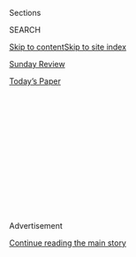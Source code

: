 <div id="app">

<div>

<div>

<div>

<div class="NYTAppHideMasthead css-1q2w90k e1suatyy0">

<div class="section css-ui9rw0 e1suatyy2">

<div class="css-eph4ug er09x8g0">

<div class="css-6n7j50">

</div>

<span class="css-1dv1kvn">Sections</span>

<div class="css-10488qs">

<span class="css-1dv1kvn">SEARCH</span>

</div>

[Skip to content](#site-content)[Skip to site index](#site-index)

</div>

<div id="masthead-section-label" class="css-1wr3we4 eaxe0e00">

[Sunday Review](https://www.nytimes.com/section/opinion/sunday)

</div>

<div class="css-10698na e1huz5gh0">

</div>

</div>

<div id="masthead-bar-one" class="section hasLinks css-15hmgas e1csuq9d3">

<div class="css-uqyvli e1csuq9d0">

</div>

<div class="css-1uqjmks e1csuq9d1">

</div>

<div class="css-9e9ivx">

[](https://myaccount.nytimes.com/auth/login?response_type=cookie&client_id=vi)

</div>

<div class="css-1bvtpon e1csuq9d2">

[Today’s Paper](https://www.nytimes.com/section/todayspaper)

</div>

</div>

</div>

</div>

<div data-aria-hidden="false">

<div id="site-content" role="main">

<div>

<div class="css-1aor85t" style="opacity:0.000000001;z-index:-1;visibility:hidden">

<div class="css-1hqnpie">

<div class="css-epjblv">

<span class="css-17xtcya">[Sunday
Review](/section/opinion/sunday)</span><span class="css-x15j1o">|</span><span class="css-fwqvlz">We
Need to Talk About ‘Indian Matchmaking’</span>

</div>

<div class="css-k008qs">

<div class="css-1iwv8en">

<span class="css-18z7m18"></span>

<div>

</div>

</div>

<span class="css-1n6z4y">https://nyti.ms/2F6DrYV</span>

<div class="css-1705lsu">

<div class="css-4xjgmj">

<div class="css-4skfbu" role="toolbar" data-aria-label="Social Media Share buttons, Save button, and Comments Panel with current comment count" data-testid="share-tools">

  - 
  - 
  - 
  - 
    
    <div class="css-6n7j50">
    
    </div>

  - 

</div>

</div>

</div>

</div>

</div>

</div>

<div id="NYT_TOP_BANNER_REGION" class="css-13pd83m">

</div>

<div id="top-wrapper" class="css-1sy8kpn">

<div id="top-slug" class="css-l9onyx">

Advertisement

</div>

[Continue reading the main story](#after-top)

<div class="ad top-wrapper" style="text-align:center;height:100%;display:block;min-height:250px">

<div id="top" class="place-ad" data-position="top" data-size-key="top">

</div>

</div>

<div id="after-top">

</div>

</div>

<div>

<div class="css-v5btjw etb61u70">

<div class="css-v05ibm etb61u71">

[Opinion](/section/opinion)

</div>

</div>

<div id="sponsor-wrapper" class="css-1hyfx7x">

<div id="sponsor-slug" class="css-19vbshk">

Supported by

</div>

[Continue reading the main story](#after-sponsor)

<div id="sponsor" class="ad sponsor-wrapper" style="text-align:center;height:100%;display:block">

</div>

<div id="after-sponsor">

</div>

</div>

<div class="css-186x18t">

</div>

<div class="css-1vkm6nb ehdk2mb0">

# We Need to Talk About ‘Indian Matchmaking’

</div>

The Netflix show is controversial. But it tells awkward truths about my
community.

<div class="css-18e8msd">

<div class="css-vp77d3 epjyd6m0">

<div class="css-1baulvz">

By <span class="css-1baulvz last-byline" itemprop="name">Sanjena
Sathian</span>

<div class="css-8atqhb">

Ms. Sathian is a novelist.

</div>

</div>

</div>

  - Aug. 5, 2020

  - 
    
    <div class="css-4xjgmj">
    
    <div class="css-d8bdto" role="toolbar" data-aria-label="Social Media Share buttons, Save button, and Comments Panel with current comment count" data-testid="share-tools">
    
      - 
      - 
      - 
      - 
        
        <div class="css-6n7j50">
        
        </div>
    
      - 
    
    </div>
    
    </div>

</div>

<div class="css-79elbk" data-testid="photoviewer-wrapper">

<div class="css-z3e15g" data-testid="photoviewer-wrapper-hidden">

</div>

<div class="css-1a48zt4 ehw59r15" data-testid="photoviewer-children">

![<span class="css-cnj6d5 e1z0qqy90" itemprop="copyrightHolder"><span class="css-1ly73wi e1tej78p0">Credit...</span><span><span>Amrita
Marino</span></span></span>](https://static01.nyt.com/images/2020/08/06/opinion/sunday/06sathian/05sathian-articleLarge.jpg?quality=75&auto=webp&disable=upscale)

</div>

</div>

</div>

<div class="section meteredContent css-1r7ky0e" name="articleBody" itemprop="articleBody">

<div class="css-1fanzo5 StoryBodyCompanionColumn">

<div class="css-53u6y8">

Five years ago, I met with a matchmaker. I was reporting a feature on
India’s $50-billion marriage-industrial complex — which includes
everything from the dating app Dil Mil to the lavish wedding of Priyanka
Chopra and Nick Jonas.

I went in scornful. Like many of my progressive South Asian peers, I
denounced arranged marriage as offensive and regressive.

But when the matchmaker recited her lengthy questionnaire, I grasped, if
just for a beat, why people did things this way.

*Do you believe in a higher power?* (No idea.)

*Should your partner share your creative interests?* (Must read, though
preferably not write, novels.)

</div>

</div>

<div class="css-1fanzo5 StoryBodyCompanionColumn">

<div class="css-53u6y8">

*Do you want children?* (Not particularly.)

By the time we’d worked through the list of questions, I could almost
imagine that someone out there would meet all my “criteria,” as
matchmakers put it. I felt a similar empathy when I switched on “Indian
Matchmaking,” Netflix’s new, controversial docu-series that follows Sima
Taparia, a desi yenta who is paid to marry off clients in India and the
United States.

The show has [received sharp
criticism](https://www.npr.org/sections/goatsandsoda/2020/07/26/895008997/netflixs-indian-matchmaking-is-the-talk-of-india-and-not-in-a-good-way)
— some well deserved — among progressive South Asians, including [Dalit
writers](https://www.theatlantic.com/culture/archive/2020/08/netflix-indian-matchmaking-and-the-shadow-of-caste/614863/),
for normalizing the casteist, sexist and colorist elements of Indian
society.

But that doesn’t mean we should dismiss the positive ways “Indian
Matchmaking” complicates and advances depictions of South Asian life. It
explores the fact that many [Indian
millennials](https://www.cnn.com/2018/03/21/world/arranged-marriage-christiane-amanpour-sex-love-around-world-delhi/index.html)
and their diaspora kin still opt for match-made marriage. The show
reveals conversations that take place behind closed doors, making desis
confront our biases and assumptions, while inviting non-desis to better
understand our culture.

The series, which was produced by the Oscar-nominated documentary
filmmaker Smriti Mundhra, presents people who want to find a middle way
between parentally arranged marriage and contemporary dating. American
career women hire Ms. Taparia of their own accord; relatives bully rich,
hapless Mumbai boys into meeting her.

Ms. Taparia (often just “Sima Auntie”) married at 19 after speaking to
her husband for 20 minutes. She’s a product of the old world and is
serving the new one. That dynamic drives the show. She finds young
people inflexible — they want partners who are affluent, improbably
tall, well traveled and acceptable to Mom. (One man-child just wants a
clone of his mother.)

</div>

</div>

<div class="css-1fanzo5 StoryBodyCompanionColumn">

<div class="css-53u6y8">

There is more nuance to this depiction of arranged marriage than what’s
been shown in other films and TV shows featuring South Asians, which
have long disdained match-made partnerships. On the sitcom “New Girl,”
Cece Parekh and her parent-approved betrothed narrowly escaped their
union, instead finding love with white people. In “[The Big
Sick](https://www.nytimes.com/2017/07/23/movies/the-big-sick-south-asian-identity-and-marriage.html)”
and “[Meet the
Patels](https://www.nytimes.com/2015/09/11/movies/review-in-meet-the-patels-a-son-submits-to-a-marriage-quest.html),”
matchmaking served as the obstacle to South Asian men’s sexual liberty.
Even Bollywood prefers meet-cutes.

In fact, Western viewers rarely get to see South Asians in romantic
partnerships with one another. Hollywood deserves blame for this — for
too long, one brown person on screen was revolution enough; two boggled
producers’ minds. “[Bend It Like
Beckham](https://www.nytimes.com/2003/03/12/movies/film-review-her-mom-may-kick-but-a-girl-plays-to-win.html)”
and “[Mississippi
Masala](https://www.nytimes.com/1992/02/05/movies/review-film-indian-immigrants-in-a-black-and-white-milieu.html)”
featured Indian women dating outside the race. (“Masala” deserves praise
for tackling anti-Blackness among South Asians.) On “[Master of
None](https://www.nytimes.com/watching/recommendations/watching-tv-master-of-none)”
and “[The Mindy
Project](https://www.nytimes.com/watching/recommendations/watching-tv-the-mindy-project),”
the protagonists generally dated white people.

But by 2020, South Asians have arrived on screens in more formats. Hasan
Minhaj is the new Jon Stewart on “[Patriot
Act](https://www.nytimes.com/2018/10/18/arts/television/hasan-minhaj-netflix-patriot-act.html)”;
Bravo’s deliciously tawdry “[Family
Karma](https://www.nytimes.com/2019/10/29/style/bravo-real-housewives-race.html)”
showcases rich Indian Americans in Miami. Netflix and Amazon are
[investing in
stories](https://www.nytimes.com/2019/12/30/arts/television/indian-tv-amazon-netflix.html)
for Indian viewers.

Now, desi creators can portray ourselves dating and marrying brown.
“Family Karma” sees Indians courting (and sniping) within the
community. Mindy Kaling’s comedy “[Never Have I
Ever](https://www.nytimes.com/2020/04/27/arts/television/never-have-i-ever-normal-people.html)”
subverts familiar narratives: A woman trying to avoid a family setup
ends up actually liking the guy.

“Matchmaking” also reveals more textured dynamics within the community.
A Sindhi woman bonds with a Sindhi man over their shared love of
business — playing on a stereotype that Sindhis are good businesspeople.
A Guyanese woman’s quest to meet a man who understands her family’s
heritage — as laborers who left India in the 19th century — points to [a
rarely depicted migration
history](https://press.uchicago.edu/ucp/books/book/chicago/C/bo13393932.html),
which unfortunately goes unexplored in the episode.

The series stops short of being revolutionary, and tacitly accepts a
caste system that can have
[fatal](https://www.nytimes.com/2010/07/10/world/asia/10honor.html)
consequences for those who cross lines.

“By coding caste in harmless phrases such as ‘similar backgrounds,’
‘shared communities’ and ‘respectable families,’” [Yashica
Dutt](https://www.theatlantic.com/culture/archive/2020/08/netflix-indian-matchmaking-and-the-shadow-of-caste/614863/)
wrote in The Atlantic, “the show does exactly what many upper-caste
Indian families tend to do when discussing this fraught subject: It
makes caste invisible.”

</div>

</div>

<div class="css-1fanzo5 StoryBodyCompanionColumn">

<div class="css-53u6y8">

However, “Matchmaking” does compellingly examine the challenges faced by
desi women who want a relationship with their culture *and* an equal
partnership. The most poignant motif of the series involves the common
Indian English mantra of “adjustment.” A Delhi entrepreneur says
families think an independent woman “won’t know how to adjust.” A Mumbai
mom says girls, not boys, must adjust. And yet Ms. Taparia’s
“adjustment” advice also helps a pessimistic lawyer be more positive
about her love life.

The show asks us to consider whether “adjustment” connotes
open-mindedness, or gender imbalance.

The unsettling answer seems to be that it’s both. We should be able to
hold multiple truths about the “Matchmaking” subjects — understanding
why someone might want a partner who speaks the same language, eats the
same comfort food and shares the same religious beliefs, while also
seeing how such worldviews are connected to a hierarchical and
discriminatory system.

It’s easy to applaud stories about rejecting old customs in favor of
modern ideals. It’s harder, yet worthwhile, to sit with the subtler
tension between tradition and modernity. This is what the great marriage
plots have always considered: a mannered society, and how to live within
it.

Sanjena Sathian ([@sanjenasathian](https://twitter.com/sanjenasathian))
is the author of the forthcoming novel “Gold Diggers.”

</div>

</div>

<div>

</div>

<div class="css-1fanzo5 StoryBodyCompanionColumn">

<div class="css-53u6y8">

*The Times is committed to publishing* [*a diversity of
letters*](https://www.nytimes.com/2019/01/31/opinion/letters/letters-to-editor-new-york-times-women.html)
*to the editor. We’d like to hear what you think about this or any of
our articles. Here are some*
[*tips*](https://help.nytimes.com/hc/en-us/articles/115014925288-How-to-submit-a-letter-to-the-editor)*.
And here’s our email:*
[*letters@nytimes.com*](mailto:letters@nytimes.com)*.*

*Follow The New York Times Opinion section on*
[*Facebook*](https://www.facebook.com/nytopinion)*,* [*Twitter
(@NYTopinion)*](http://twitter.com/NYTOpinion) *and*
[*Instagram*](https://www.instagram.com/nytopinion/)*.*

</div>

</div>

</div>

<div>

</div>

<div>

</div>

<div>

</div>

<div>

<div id="bottom-wrapper" class="css-1ede5it">

<div id="bottom-slug" class="css-l9onyx">

Advertisement

</div>

[Continue reading the main story](#after-bottom)

<div id="bottom" class="ad bottom-wrapper" style="text-align:center;height:100%;display:block;min-height:90px">

</div>

<div id="after-bottom">

</div>

</div>

</div>

</div>

</div>

## Site Index

<div>

</div>

## Site Information Navigation

  - [© <span>2020</span> <span>The New York Times
    Company</span>](https://help.nytimes.com/hc/en-us/articles/115014792127-Copyright-notice)

<!-- end list -->

  - [NYTCo](https://www.nytco.com/)
  - [Contact
    Us](https://help.nytimes.com/hc/en-us/articles/115015385887-Contact-Us)
  - [Work with us](https://www.nytco.com/careers/)
  - [Advertise](https://nytmediakit.com/)
  - [T Brand Studio](http://www.tbrandstudio.com/)
  - [Your Ad
    Choices](https://www.nytimes.com/privacy/cookie-policy#how-do-i-manage-trackers)
  - [Privacy](https://www.nytimes.com/privacy)
  - [Terms of
    Service](https://help.nytimes.com/hc/en-us/articles/115014893428-Terms-of-service)
  - [Terms of
    Sale](https://help.nytimes.com/hc/en-us/articles/115014893968-Terms-of-sale)
  - [Site Map](https://spiderbites.nytimes.com)
  - [Help](https://help.nytimes.com/hc/en-us)
  - [Subscriptions](https://www.nytimes.com/subscription?campaignId=37WXW)

</div>

</div>

</div>

</div>
